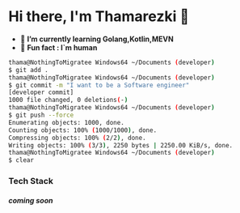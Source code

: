 # Hi there, I'm Thamarezki 👋

<!--
**NothingToMigratee/NothingToMigratee** is a ✨ _special_ ✨ repository because its `README.md` (this file) appears on your GitHub profile.

Here are some ideas to get you started:

- 🔭 I’m currently working on ...
- 🌱 I’m currently learning ...
- 👯 I’m looking to collaborate on ...
- 🤔 I’m looking for help with ...
- 💬 Ask me about ...
- 📫 How to reach me: ...
- 😄 Pronouns: ...
- ⚡ Fun fact: ...
-->
- 🦾 **I’m currently learning Golang,Kotlin,MEVN**
- 🧑 **Fun fact : I`m human**

```bash
thama@NothingToMigratee Windows64 ~/Documents (developer)
$ git add .
thama@NothingToMigratee Windows64 ~/Documents (developer)
$ git commit -m "I want to be a Software engineer"
[developer commit] 
1000 file changed, 0 deletions(-)
thama@NothingToMigratee Windows64 ~/Documents (developer)
$ git push --force
Enumerating objects: 1000, done.
Counting objects: 100% (1000/1000), done.
Compressing objects: 100% (2/2), done.
Writing objects: 100% (3/3), 2250 bytes | 2250.00 KiB/s, done.
thama@NothingToMigratee Windows64 ~/Documents (developer)
$ clear
```
### Tech Stack 
#### *coming soon* 

